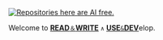 [![Repositories here are AI free.](https://github.com/Kyriosity/read-write/blob/main/README+/_rsc/_img/AIfree.jpg)](https://github.com/Kyriosity/read-write/blob/main/README+/pencraft/README+/essays/README+/AI-2020s.md) 

Welcome to [**READ**`＆`**WRITE**](https://github.com/Kyriosity/read-write) `∧` [**USE**`&`**DEV**](https://github.com/Kyriosity/use-dev)elop.
